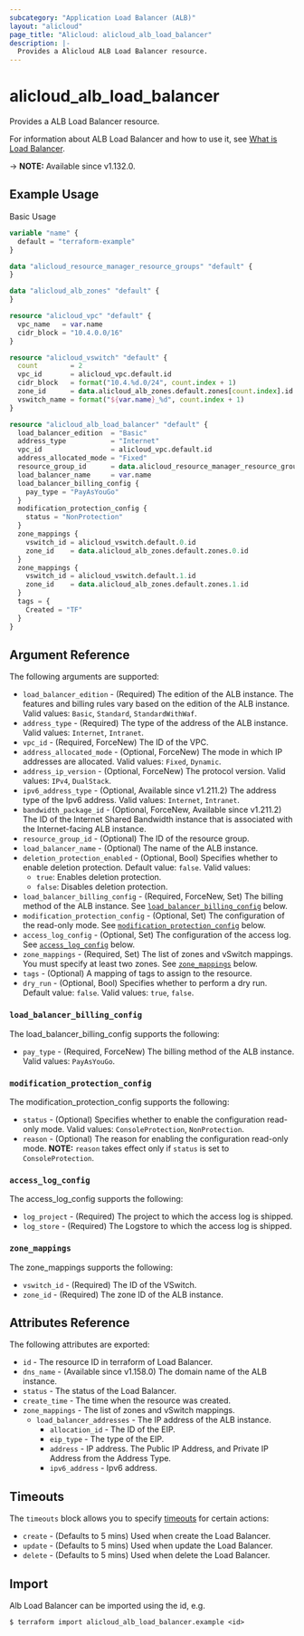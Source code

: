 ```yaml
---
subcategory: "Application Load Balancer (ALB)"
layout: "alicloud"
page_title: "Alicloud: alicloud_alb_load_balancer"
description: |-
  Provides a Alicloud ALB Load Balancer resource.
---
```


# alicloud_alb_load_balancer

Provides a ALB Load Balancer resource.

For information about ALB Load Balancer and how to use it, see [What is Load Balancer](https://www.alibabacloud.com/help/en/slb/application-load-balancer/developer-reference/api-alb-2020-06-16-createloadbalancer).

-> **NOTE:** Available since v1.132.0.

## Example Usage

Basic Usage

```terraform
variable "name" {
  default = "terraform-example"
}

data "alicloud_resource_manager_resource_groups" "default" {
}

data "alicloud_alb_zones" "default" {
}

resource "alicloud_vpc" "default" {
  vpc_name   = var.name
  cidr_block = "10.4.0.0/16"
}

resource "alicloud_vswitch" "default" {
  count        = 2
  vpc_id       = alicloud_vpc.default.id
  cidr_block   = format("10.4.%d.0/24", count.index + 1)
  zone_id      = data.alicloud_alb_zones.default.zones[count.index].id
  vswitch_name = format("${var.name}_%d", count.index + 1)
}

resource "alicloud_alb_load_balancer" "default" {
  load_balancer_edition  = "Basic"
  address_type           = "Internet"
  vpc_id                 = alicloud_vpc.default.id
  address_allocated_mode = "Fixed"
  resource_group_id      = data.alicloud_resource_manager_resource_groups.default.groups.0.id
  load_balancer_name     = var.name
  load_balancer_billing_config {
    pay_type = "PayAsYouGo"
  }
  modification_protection_config {
    status = "NonProtection"
  }
  zone_mappings {
    vswitch_id = alicloud_vswitch.default.0.id
    zone_id    = data.alicloud_alb_zones.default.zones.0.id
  }
  zone_mappings {
    vswitch_id = alicloud_vswitch.default.1.id
    zone_id    = data.alicloud_alb_zones.default.zones.1.id
  }
  tags = {
    Created = "TF"
  }
}
```

## Argument Reference

The following arguments are supported:

* `load_balancer_edition` - (Required) The edition of the ALB instance. The features and billing rules vary based on the edition of the ALB instance. Valid values: `Basic`, `Standard`, `StandardWithWaf`.
* `address_type` - (Required) The type of the address of the ALB instance. Valid values: `Internet`, `Intranet`.
* `vpc_id` - (Required, ForceNew) The ID of the VPC.
* `address_allocated_mode` - (Optional, ForceNew) The mode in which IP addresses are allocated. Valid values: `Fixed`, `Dynamic`.
* `address_ip_version` - (Optional, ForceNew) The protocol version. Valid values: `IPv4`, `DualStack`.
* `ipv6_address_type` - (Optional, Available since v1.211.2) The address type of the Ipv6 address. Valid values: `Internet`, `Intranet`.
* `bandwidth_package_id` - (Optional, ForceNew, Available since v1.211.2) The ID of the Internet Shared Bandwidth instance that is associated with the Internet-facing ALB instance.
* `resource_group_id` - (Optional) The ID of the resource group.
* `load_balancer_name` - (Optional) The name of the ALB instance.
* `deletion_protection_enabled` - (Optional, Bool) Specifies whether to enable deletion protection. Default value: `false`. Valid values:
  - `true`: Enables deletion protection.
  - `false`: Disables deletion protection.
* `load_balancer_billing_config` - (Required, ForceNew, Set) The billing method of the ALB instance. See [`load_balancer_billing_config`](#load_balancer_billing_config) below.
* `modification_protection_config` - (Optional, Set) The configuration of the read-only mode. See [`modification_protection_config`](#modification_protection_config) below.
* `access_log_config` - (Optional, Set) The configuration of the access log. See [`access_log_config`](#access_log_config) below.
* `zone_mappings` - (Required, Set) The list of zones and vSwitch mappings. You must specify at least two zones. See [`zone_mappings`](#zone_mappings) below.
* `tags` - (Optional) A mapping of tags to assign to the resource.
* `dry_run` - (Optional, Bool) Specifies whether to perform a dry run. Default value: `false`. Valid values: `true`, `false`.

### `load_balancer_billing_config`

The load_balancer_billing_config supports the following:

* `pay_type` - (Required, ForceNew) The billing method of the ALB instance. Valid values: `PayAsYouGo`.

### `modification_protection_config`

The modification_protection_config supports the following:

* `status` - (Optional) Specifies whether to enable the configuration read-only mode. Valid values: `ConsoleProtection`, `NonProtection`.
* `reason` - (Optional) The reason for enabling the configuration read-only mode. **NOTE:** `reason` takes effect only if `status` is set to `ConsoleProtection`.

### `access_log_config`

The access_log_config supports the following:

* `log_project` - (Required) The project to which the access log is shipped.
* `log_store` - (Required) The Logstore to which the access log is shipped.

### `zone_mappings`

The zone_mappings supports the following:

* `vswitch_id` - (Required) The ID of the VSwitch.
* `zone_id` - (Required) The zone ID of the ALB instance.

## Attributes Reference

The following attributes are exported:

* `id` - The resource ID in terraform of Load Balancer.
* `dns_name` - (Available since v1.158.0) The domain name of the ALB instance.
* `status` - The status of the Load Balancer.
* `create_time` - The time when the resource was created.
* `zone_mappings` - The list of zones and vSwitch mappings.
  * `load_balancer_addresses` - The IP address of the ALB instance.
    * `allocation_id` - The ID of the EIP.
    * `eip_type` - The type of the EIP.
    * `address` - IP address. The Public IP Address, and Private IP Address from the Address Type.
    * `ipv6_address` - Ipv6 address.

## Timeouts

The `timeouts` block allows you to specify [timeouts](https://www.terraform.io/docs/configuration-0-11/resources.html#timeouts) for certain actions:

* `create` - (Defaults to 5 mins) Used when create the Load Balancer.
* `update` - (Defaults to 5 mins) Used when update the Load Balancer.
* `delete` - (Defaults to 5 mins) Used when delete the Load Balancer.


## Import

Alb Load Balancer can be imported using the id, e.g.

```shell
$ terraform import alicloud_alb_load_balancer.example <id>
```
